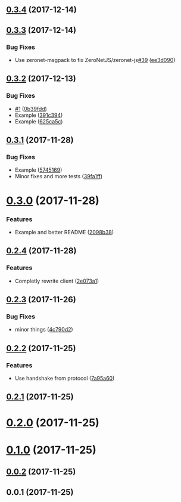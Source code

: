 <a name="0.3.4"></a>
## [0.3.4](https://github.com/ZeroNetJS/zeronet-client/compare/v0.3.3...v0.3.4) (2017-12-14)



<a name="0.3.3"></a>
## [0.3.3](https://github.com/ZeroNetJS/zeronet-client/compare/v0.3.2...v0.3.3) (2017-12-14)


### Bug Fixes

* Use zeronet-msgpack to fix ZeroNetJS/zeronet-js[#39](https://github.com/ZeroNetJS/zeronet-client/issues/39) ([ee3d090](https://github.com/ZeroNetJS/zeronet-client/commit/ee3d090))



<a name="0.3.2"></a>
## [0.3.2](https://github.com/ZeroNetJS/zeronet-client/compare/v0.3.1...v0.3.2) (2017-12-13)


### Bug Fixes

* [#1](https://github.com/ZeroNetJS/zeronet-client/issues/1) ([0b39fdd](https://github.com/ZeroNetJS/zeronet-client/commit/0b39fdd))
* Example ([391c394](https://github.com/ZeroNetJS/zeronet-client/commit/391c394))
* Example ([625ca5c](https://github.com/ZeroNetJS/zeronet-client/commit/625ca5c))



<a name="0.3.1"></a>
## [0.3.1](https://github.com/ZeroNetJS/zeronet-client/compare/v0.3.0...v0.3.1) (2017-11-28)


### Bug Fixes

* Example ([5745169](https://github.com/ZeroNetJS/zeronet-client/commit/5745169))
* Minor fixes and more tests ([39fa1ff](https://github.com/ZeroNetJS/zeronet-client/commit/39fa1ff))



<a name="0.3.0"></a>
# [0.3.0](https://github.com/ZeroNetJS/zeronet-client/compare/v0.2.4...v0.3.0) (2017-11-28)


### Features

* Example and better README ([2098b38](https://github.com/ZeroNetJS/zeronet-client/commit/2098b38))



<a name="0.2.4"></a>
## [0.2.4](https://github.com/ZeroNetJS/zeronet-client/compare/v0.2.3...v0.2.4) (2017-11-28)


### Features

* Completly rewrite client ([2e073a1](https://github.com/ZeroNetJS/zeronet-client/commit/2e073a1))



<a name="0.2.3"></a>
## [0.2.3](https://github.com/ZeroNetJS/zeronet-js/compare/v0.2.2...v0.2.3) (2017-11-26)


### Bug Fixes

* minor things ([4c790d2](https://github.com/ZeroNetJS/zeronet-js/commit/4c790d2))



<a name="0.2.2"></a>
## [0.2.2](https://github.com/ZeroNetJS/zeronet-js/compare/v0.2.1...v0.2.2) (2017-11-25)


### Features

* Use handshake from protocol ([7a95a60](https://github.com/ZeroNetJS/zeronet-js/commit/7a95a60))



<a name="0.2.1"></a>
## [0.2.1](https://github.com/ZeroNetJS/zeronet-js/compare/v0.2.0...v0.2.1) (2017-11-25)



<a name="0.2.0"></a>
# [0.2.0](https://github.com/ZeroNetJS/zeronet-js/compare/v0.1.0...v0.2.0) (2017-11-25)



<a name="0.1.0"></a>
# [0.1.0](https://github.com/ZeroNetJS/zeronet-js/compare/v0.0.2...v0.1.0) (2017-11-25)



<a name="0.0.2"></a>
## [0.0.2](https://github.com/ZeroNetJS/zeronet-js/compare/v0.0.1...v0.0.2) (2017-11-25)



<a name="0.0.1"></a>
## 0.0.1 (2017-11-25)



